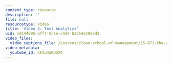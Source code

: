 ```yaml
---
content_type: resource
description: ''
file: null
resourcetype: Video
title: 'Video 2: Text Analytics'
uid: 1d144885-aff7-5c5e-c4d8-b2854e2865d3
video_files:
  video_captions_file: /courses/sloan-school-of-management/15-071-the-analytics-edge-spring-2017/text-analytics/turning-tweets-into-knowledge-an-introduction-to-text-analytics/video-2-text-analytics/video-2-text-analytics-0/aktu4aRQ5X4.vtt
video_metadata:
  youtube_id: aktu4aRQ5X4
---
```

